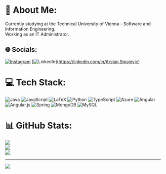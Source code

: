 # 💫 About Me:
Currently studying at the Technical University of Vienna - Software and Information Engineering.<br>Working as an IT Administrator.


## 🌐 Socials:
[![Instagram](https://img.shields.io/badge/Instagram-%23E4405F.svg?logo=Instagram&logoColor=white)](https://instagram.com/arslansmajevic) [![LinkedIn](https://img.shields.io/badge/LinkedIn-%230077B5.svg?logo=linkedin&logoColor=white)]([https://linkedin.com/in/Arslan Smajevic](https://www.linkedin.com/in/arslan-smajevic-a6048b273/)) 

# 💻 Tech Stack:
![Java](https://img.shields.io/badge/java-%23ED8B00.svg?style=for-the-badge&logo=openjdk&logoColor=white) ![JavaScript](https://img.shields.io/badge/javascript-%23323330.svg?style=for-the-badge&logo=javascript&logoColor=%23F7DF1E) ![LaTeX](https://img.shields.io/badge/latex-%23008080.svg?style=for-the-badge&logo=latex&logoColor=white) ![Python](https://img.shields.io/badge/python-3670A0?style=for-the-badge&logo=python&logoColor=ffdd54) ![TypeScript](https://img.shields.io/badge/typescript-%23007ACC.svg?style=for-the-badge&logo=typescript&logoColor=white) ![Azure](https://img.shields.io/badge/azure-%230072C6.svg?style=for-the-badge&logo=microsoftazure&logoColor=white) ![Angular](https://img.shields.io/badge/angular-%23DD0031.svg?style=for-the-badge&logo=angular&logoColor=white) ![Angular.js](https://img.shields.io/badge/angular.js-%23E23237.svg?style=for-the-badge&logo=angularjs&logoColor=white) ![Spring](https://img.shields.io/badge/spring-%236DB33F.svg?style=for-the-badge&logo=spring&logoColor=white) ![MongoDB](https://img.shields.io/badge/MongoDB-%234ea94b.svg?style=for-the-badge&logo=mongodb&logoColor=white) ![MySQL](https://img.shields.io/badge/mysql-%2300000f.svg?style=for-the-badge&logo=mysql&logoColor=white)
# 📊 GitHub Stats:
![](https://github-readme-stats.vercel.app/api?username=arslansmajevic&theme=radical&hide_border=false&include_all_commits=true&count_private=true)<br/>
![](https://github-readme-streak-stats.herokuapp.com/?user=arslansmajevic&theme=radical&hide_border=false)<br/>
![](https://github-readme-stats.vercel.app/api/top-langs/?username=arslansmajevic&theme=radical&hide_border=false&include_all_commits=true&count_private=true&layout=compact)

---
[![](https://visitcount.itsvg.in/api?id=arslansmajevic&icon=0&color=0)](https://visitcount.itsvg.in)

<!-- Proudly created with GPRM ( https://gprm.itsvg.in ) -->
